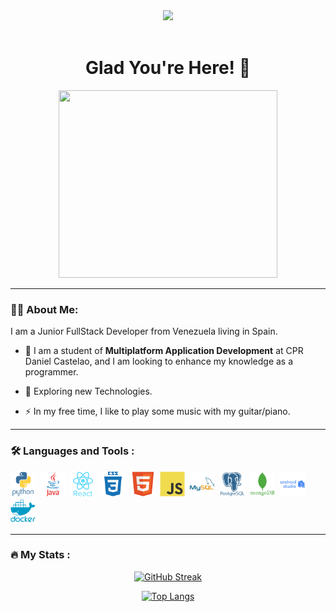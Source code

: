 <div id="header" align="center">
  <img src="https://media.giphy.com/media/M9gbBd9nbDrOTu1Mqx/giphy.gif" width="100"/>
  </br>
  <img src="https://komarev.com/ghpvc/?username=PPAGabriel&style=flat-square&color=blue" alt=""/>
  
  # Glad You're Here! 👋

  <div align="center">
    
  <img src="https://media.giphy.com/media/lr1QZ7prMwwkqSSVLa/giphy.gif" width="350" height="300"/>
</div>
  
</div>

---

  ### 👨‍💻 About Me:
  
  I am a Junior FullStack Developer from Venezuela living in Spain.
  
  - :telescope: I am a student of **Multiplatform Application Development** at CPR Daniel Castelao, and I am looking to enhance my knowledge as a programmer.

- :seedling: Exploring new Technologies.

- :zap: In my free time, I like to play some music with my guitar/piano.

---

### :hammer_and_wrench: Languages and Tools :

<div>
  <img src="https://github.com/devicons/devicon/blob/master/icons/python/python-original-wordmark.svg" title="Python" alt="Python" width="40" height="40"/>&nbsp;
  <img src="https://github.com/devicons/devicon/blob/master/icons/java/java-original-wordmark.svg" title="Java" alt="Java" width="40" height="40"/>&nbsp;
  <img src="https://github.com/devicons/devicon/blob/master/icons/react/react-original-wordmark.svg" title="React" alt="React" width="40" height="40"/>&nbsp;
  <img src="https://github.com/devicons/devicon/blob/master/icons/css3/css3-plain-wordmark.svg"  title="CSS3" alt="CSS" width="40" height="40"/>&nbsp;
  <img src="https://github.com/devicons/devicon/blob/master/icons/html5/html5-original.svg" title="HTML5" alt="HTML" width="40" height="40"/>&nbsp;
  <img src="https://github.com/devicons/devicon/blob/master/icons/javascript/javascript-original.svg" title="JavaScript" alt="JavaScript" width="40" height="40"/>&nbsp;
  <img src="https://github.com/devicons/devicon/blob/master/icons/mysql/mysql-original-wordmark.svg" title="MySQL"  alt="MySQL" width="40" height="40"/>&nbsp;
  <img src="https://github.com/devicons/devicon/blob/master/icons/postgresql/postgresql-plain-wordmark.svg" title="PostgreSQL"  alt="PostgreSQL" width="40" height="40"/>&nbsp;
  <img src="https://github.com/devicons/devicon/blob/master/icons/mongodb/mongodb-plain-wordmark.svg" title="MongoDB"  alt="MongoDB" width="40" height="40"/>&nbsp;
  <img src="https://github.com/devicons/devicon/blob/master/icons/androidstudio/androidstudio-plain-wordmark.svg" title="Android"  alt="Android" width="40" height="40"/>&nbsp;
  <img src="https://github.com/devicons/devicon/blob/master/icons/docker/docker-plain-wordmark.svg" title="Android"  alt="Android" width="40" height="40"/>&nbsp;
</div>

---

### :fire: My Stats :

<div align=center>

[![GitHub Streak](http://github-readme-streak-stats.herokuapp.com?user=PPAGabriel&theme=dark&background=000000)](https://git.io/streak-stats)

[![Top Langs](https://github-readme-stats.vercel.app/api/top-langs/?username=PPAGabriel&layout=compact&theme=vision-friendly-dark)](https://github.com/anuraghazra/github-readme-stats)
  
</div>
